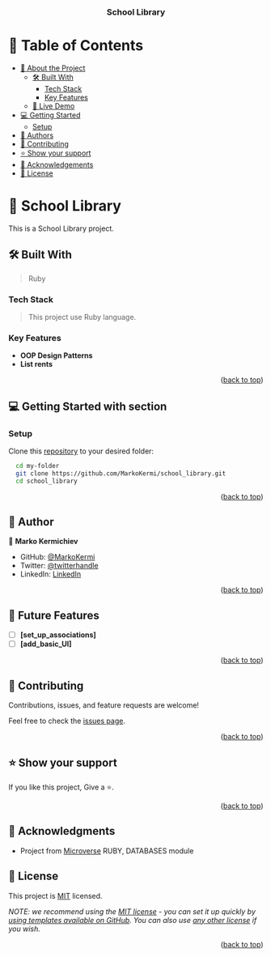 <a name="readme-top"></a>
<div align="center">

  <h3><b>School Library</b></h3>
</div>

# 📗 Table of Contents

- [📖 About the Project](#about-project)
  - [🛠 Built With](#built-with)
    - [Tech Stack](#tech-stack)
    - [Key Features](#key-features)
  - [🚀 Live Demo](#live-demo)
- [💻 Getting Started](#getting-started)
  - [Setup](#setup)
- [👥 Authors](#authors)
- [🤝 Contributing](#contributing)
- [⭐️ Show your support](#support)
- [🙏 Acknowledgements](#acknowledgements)
- [📝 License](#license)

# 📖 School Library <a name="about-project"></a>

This is a School Library project.

## 🛠 Built With <a name="built-with"></a>

>Ruby
### Tech Stack <a name="tech-stack"></a>
> This project use Ruby language.

### Key Features <a name="key-features"></a>
- **OOP Design Patterns**
- **List rents**


<p align="right">(<a href="#readme-top">back to top</a>)</p>

## 💻 Getting Started with section <a name="getting-started"></a>

### Setup

Clone this [repository](https://github.com/MarkoKermi/school_library.git) to your desired folder:

```sh
  cd my-folder
  git clone https://github.com/MarkoKermi/school_library.git 
  cd school_library
```

<p align="right">(<a href="#readme-top">back to top</a>)</p>

## 👥 Author <a name="authors"></a>

👤 **Marko Kermichiev**

  - GitHub: [@MarkoKermi](https://github.com/MarkoKermi)
  - Twitter: [@twitterhandle](https://twitter.com/MarkoKerm)
  - LinkedIn: [LinkedIn](https://www.linkedin.com/in/marko-kermichiev/)

<p align="right">(<a href="#readme-top">back to top</a>)</p>

## 🔭 Future Features <a name="future-features"></a>

- [ ] **[set_up_associations]**
- [ ] **[add_basic_UI]**

<p align="right">(<a href="#readme-top">back to top</a>)</p>

## 🤝 Contributing <a name="contributing"></a>

Contributions, issues, and feature requests are welcome!

Feel free to check the [issues page](https://github.com/MarkoKermi/school_library/issues).

<p align="right">(<a href="#readme-top">back to top</a>)</p>

## ⭐️ Show your support <a name="support"></a>

If you like this project, Give a ⭐️.

<p align="right">(<a href="#readme-top">back to top</a>)</p>

## 🙏 Acknowledgments <a name="acknowledgements"></a>

- Project from [Microverse](https://www.microverse.org/?grsf=i6yi2m) RUBY, DATABASES module

<!-- LICENSE -->

## 📝 License <a name="license"></a>

This project is [MIT](./LICENSE) licensed.

_NOTE: we recommend using the [MIT license](https://choosealicense.com/licenses/mit/) - you can set it up quickly by [using templates available on GitHub](https://docs.github.com/en/communities/setting-up-your-project-for-healthy-contributions/adding-a-license-to-a-repository). You can also use [any other license](https://choosealicense.com/licenses/) if you wish._

<p align="right">(<a href="#readme-top">back to top</a>)</p>